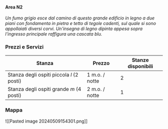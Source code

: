 #### Area N2

*Un fumo grigio esce dal camino di questo grande edificio in legno a due piani con fondamenta in pietra e tetto di tegole cadenti, sul quale si sono appollaiati diversi corvi. Un'insegna di legno dipinta appesa sopra l'ingresso principale raffigura una cascata blu.*

### Prezzi e Servizi

| Stanza                                    | Prezzo         | Stanze disponibili |
| ----------------------------------------- | -------------- | ------------------ |
| Stanza degli ospiti piccola *l* (2 posti) | 1 m.o. / notte | 2                  |
| Stanza degli ospiti grande *m* (4 posti)  | 2 m.o. / notte | 1                  |

### Mappa

![[Pasted image 20240509154301.png]]